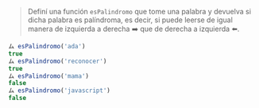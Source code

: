 > Definí una función `esPalindromo` que tome una palabra y devuelva si dicha palabra es palíndroma, es decir, si puede leerse de igual manera de izquierda a derecha :arrow_right: que de derecha a izquierda :arrow_left:. 
>
```javascript
ム esPalindromo('ada')
true
ム esPalindromo('reconocer')
true
ム esPalindromo('mama')
false
ム esPalindromo('javascript')
false
```
